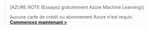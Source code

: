 >[AZURE.NOTE (Essayez gratuitement Azure Machine Learning)]
>
>Aucune carte de crédit ou abonnement Azure n'est requis. <a href="https://studio.azureml.net/Home" target="_blank">**Commencez maintenant >**</a>

<!------HONumber=July15_HO3-->